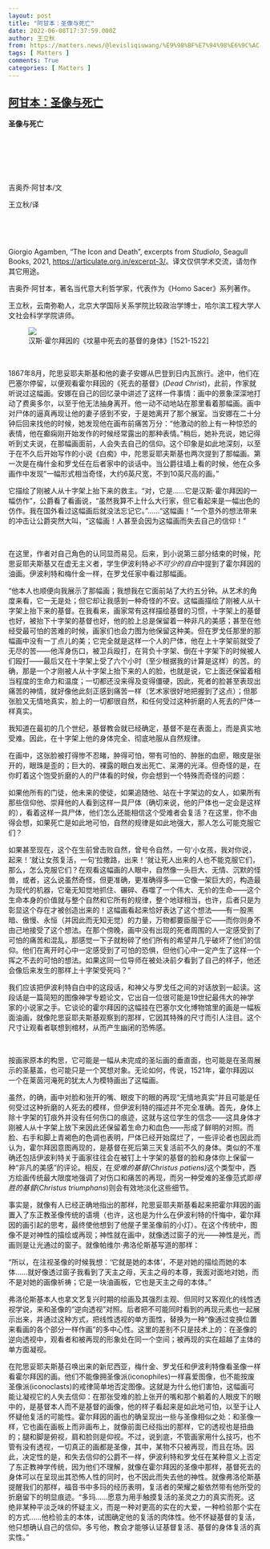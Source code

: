 ```yaml
---
layout: post
title: "阿甘本：圣像与死亡"
date: 2022-06-08T17:37:59.000Z
author: 王立秋
from: https://matters.news/@levisliqiuwang/%E9%98%BF%E7%94%98%E6%9C%AC-%E5%9C%A3%E5%83%8F%E4%B8%8E%E6%AD%BB%E4%BA%A1-bafyreibe6leqel4krot2pzu534b5lplx6bb4mykwnwcwyauzhzcvtgi2ju
tags: [ Matters ]
comments: True
categories: [ Matters ]
---
```

<!--1654709879000-->
[阿甘本：圣像与死亡](https://matters.news/@levisliqiuwang/%E9%98%BF%E7%94%98%E6%9C%AC-%E5%9C%A3%E5%83%8F%E4%B8%8E%E6%AD%BB%E4%BA%A1-bafyreibe6leqel4krot2pzu534b5lplx6bb4mykwnwcwyauzhzcvtgi2ju)
------

<div>
<p><strong>圣像与死亡</strong></p><p><br></p><p><br></p><p><br></p><p>吉奥乔·阿甘本/文</p><p>王立秋/译</p><p><br></p><p><br></p><p>Giorgio Agamben, “The Icon and Death”, excerpts from <em>Studiolo</em>, Seagull Books, 2021, <a href="https://articulate.org.in/excerpt-3/" rel="noopener noreferrer" target="_blank">https://articulate.org.in/excerpt-3/</a>。译文仅供学术交流，请勿作其它用途。</p><p>吉奥乔·阿甘本，著名当代意大利哲学家，代表作为《Homo Sacer》系列著作。</p><p>王立秋，云南弥勒人，北京大学国际关系学院比较政治学博士，哈尔滨工程大学人文社会科学学院讲师。</p><figure class="image"><img src="https://assets.matters.news/embed/1556656f-45d3-4231-b460-04d53c5fee84.jpeg" data-asset-id="1556656f-45d3-4231-b460-04d53c5fee84" referrerpolicy="no-referrer"><figcaption><span>汉斯·霍尔拜因的《坟墓中死去的基督的身体》[1521-1522]</span></figcaption></figure><p><br></p><p>1867年8月，陀思妥耶夫斯基和他的妻子安娜从巴登到日内瓦旅行。途中，他们在巴塞尔停留，以便观看霍尔拜因的《死去的基督》(<em>Dead Christ</em>)，此前，作家就听说过这幅画。安娜在自己的回忆录中讲述了这样一件事情：画中的景象深深地打动了费奥多尔，以至于他无法抽身离开。他一动不动地站在那里看着那幅画。画中对尸体的逼真再现让他的妻子感到不安，于是她离开了那个展室。当安娜在二十分钟后回来找他的时候，她发现他在画布前痛苦万分：“他激动的脸上有一种惊恐的表情，他在癫痫刚开始发作的时候经常露出的那种表情。”稍后，她补充说，她记得听到丈夫说，在那幅画面前，人会失去自己的信仰。这个印象是如此地深刻，以至于在不久后开始写作的小说《白痴》中，陀思妥耶夫斯基也两次提到了那幅画。第一次是在梅什金和罗戈任在后者家中的谈话中。当公爵往墙上看的时候，他在众多画作中发现“一幅形式相当奇怪，大约6英尺宽，不到10英尺高的画。”</p><p></p><p>它描绘了刚被人从十字架上抬下来的救主。“对，它是……它是汉斯·霍尔拜因的一幅仿作”，公爵看了看画说，“虽然我算不上什么大行家，但它看起来是一幅出色的仿作。我在国外看过这幅画后就没法忘记它。”……“这幅画！”一个意外的想法带来的冲击让公爵突然大叫，“这幅画！人甚至会因为这幅画而失去自己的信仰！”</p><p><br></p><p>在这里，作者对自己角色的认同显而易见。后来，到小说第三部分结束的时候，陀思妥耶夫斯基又在虚无主义者，学生伊波利特<em>必不可少的自白</em>中提到了霍尔拜因的油画。伊波利特和梅什金一样，在罗戈任家中看过那幅画。</p><p></p><p>“他本人也顺便向我展示了那幅画；我想我在它面前站了大约五分钟。从艺术的角度来看，它一无是处；但它却让我感到一种奇怪的不安。这幅画描绘了刚被人从十字架上抬下来的基督。在我看来，画家常有这样描绘基督的习惯，十字架上的基督也好，被抬下十字架的基督也好，他的脸上总是保留着一种非凡的美感；甚至在他经受最可怕的苦难的时候，画家们也会力图为他保留这种美。但在罗戈任那里的那幅画中没有一丁点儿的美；它完全就是这样一个人的尸体，他在上十字架前就受了无尽的苦——他浑身伤口，被卫兵殴打，在背负十字架、倒在十字架下的时候被人们殴打——最后又在十字架上受了六个小时（至少根据我的计算是这样）的苦。的确，那是一个才刚被人从十字架上抬下来的人的脸，也就是说，它上面还保留着相当程度的生命力和温度；一切都还没来得及变得僵硬，因此，死者的脸甚至表现出痛苦的神情，就好像他此刻正感到痛苦一样（艺术家很好地把握到了这点）；但那张脸又无情地真实，脸上的一切都很自然，和任何受过这种折磨的人死去的尸体一样真实。</p><p>我知道在最初的几个世纪，基督教会就已经确定，基督不是在表面上，而是真实地受难。因此，在十字架上他的身体完全、彻底地服从自然规律。</p><p>在画中，这张脸被打得惨不忍睹，肿得可怕，带有可怕的、肿胀的血瘀，眼皮是张开的，眼珠是歪的；巨大的、裸露的眼白发出死亡、呆滞的光泽。但奇怪的是，在你盯着这个饱受折磨的人的尸体看的时候，你会想到一个特殊而奇怪的问题：</p><p>如果他所有的门徒，他未来的使徒，如果追随他、站在十字架边的女人，如果所有那些信仰他、崇拜他的人看到这样一具尸体（确切来说，他的尸体也一定会是这样的），看着这样一具尸体，他们怎么还能相信这个受难者会复活？在这里，你不由得会想，如果死亡是如此地可怕，自然的规律是如此地强大，那人怎么可能克服它们？</p><p>如果甚至现在，这个在生前曾击败自然，曾号令自然，一句‘小女孩，我对你说，起来！’就让女孩复活，一句‘拉撒路，出来！’就让死人出来的人也不能克服它们，那么，怎么克服它们？在观看这幅画的人眼中，自然像一头巨大、无情、沉默的怪兽，或者，这么说虽然奇怪，但更准确，更准确得多——它像一架巨大的，构造最为现代的机器，它毫无知觉地抓住、碾碎、吞噬了一个伟大、无价的生命——这个生命本身的价值就与整个自然和它所有的规律，整个地球相当，也许，后者只是为彰显这个存在才被创造出来的！这幅画看起来恰好表达了这个想法——有一股黑暗、傲慢、永恒（并因此而无知无觉）的力量，万物都要臣服于它——而你则身不由己地接受了这个想法。在那个傍晚，画中没有出现的死者周围的人一定感受到了可怕的痛苦和混乱，那感觉一下子就粉碎了他们所有的希望并几乎破坏了他们的信仰。他们在离开时心中一定感受到了可怕的恐惧，但他们心中一定产生了这样一个挥之不去的可怕的想法。如果这同一位导师在被处决前夕看到了自己的样子，他还会像后来发生的那样上十字架受死吗？”</p><p></p><p>我们应该把伊波利特自白中的这段话，和神父与罗戈任之间的对话放到一起读。这段话是一篇简短的图像神学专题论文，它出自一位很可能是19世纪最伟大的神学家的小说家之手。它谈论的霍尔拜因的这幅挂在巴塞尔文化博物馆里的画是一幅板面油画，就像陀思妥耶夫斯基观察到的那样，它因其特殊的尺寸而引人注目。这个尺寸让观看者联想到棺材，从而产生幽闭的恐怖感。</p><p><br></p><p>按画家原本的构思，它可能是一幅从未完成的圣坛画的垂直面，也可能是在圣周展示的圣墓盖，也可能只是一个冥想对象。无论如何，传说，1521年，霍尔拜因以一个在莱茵河淹死的犹太人为模特画出了这幅画。</p><p></p><p>虽然，的确，画中对脸和张开的嘴、眼皮下的眼的再现“无情地真实”并且可能是任何受过这种折磨的人死去的模样，但伊波利特的描述并不完全准确。首先，身体上除十字架的钉痕外并没有任何伤口的痕迹，这就与这位学生的信念——这具身体才刚被人从十字架上放下来因此还保留着生命力和血色——形成了鲜明的对照。而脸、右手和脚上青褐色的色调也表明，尸体已经开始腐烂了，一些评论者也因此而认为，霍尔拜因意图再现的，是基督在死后第三天复活前不久的身体。类似的不准确还包括伊波利特关于画家往往会在被钉上十字架的基督的脸和身体你上保留一种“非凡的美感”的评论。相反，在<em>受难的基督(Christus patiens)</em>这个类型中，西方绘画传统最大限度地强调了对伤口和痛苦的再现，而另一种受难的圣像范式即<em>得胜的基督</em>(<em>Christus triumphans</em>)则会有效地淡化这些细节。</p><p></p><p>事实是，就像有人已经正确地指出的那样，陀思妥耶夫斯基看起来把霍尔拜因的画置入了东正教圣像传统的语境（也许，这也是为什么在伊波利特的忏悔中，霍尔拜因的画引起的思考，最终使他想到了他屋子里圣像前的小灯）。在这个传统中，图像不是对神性的描绘或再现；神性就在画中，就像透过窗子的光——神性是光，而画则是让光通过的窗子。就像帕维尔·弗洛伦斯基写道的那样：</p><p></p><p>“所以，在注视圣像的时候我想：‘它就是她的本体’，不是对她的描绘而她的本体……就好像透过窗子我看到了天主之母，天主之母的本尊，我面对面地对她，而不是对她的画像祈祷；它是一块油画板，它也是天主之母的本体。”</p><p></p><p>弗洛伦斯基本人也拿文艺复兴时期的绘画及其强烈主观、但同时又客观化的线性透视学说，来和圣像的“逆向透视”对照。后者把不可能同时看到的再现元素也一起展示出来，并通过这种方式，把线性透视的单方面性，替换为一种“像通过变换位置来看画的各个部分一样作画”的多中心性。这里的差别不只是技术上的：在圣像的逆向透视中，观看者和被再现的形象处在同一个空间；被再现的实在超越了主体的单方面凝视。</p><p></p><p>在陀思妥耶夫斯基召唤出来的新尼西亚，梅什金、罗戈任和伊波利特像看圣像一样看霍尔拜因的画。他们不能像拥圣像派(iconophiles)一样喜爱图像，也不能按废圣像派(iconoclasts)的戒律简单地否定图像。这就是为什么他们害怕，这幅画可能让凝视它的人失去信仰：在那张受难的脸上张开的嘴和那个躺着的人眼皮下的眼中的，是基督本人而不是基督的画像，他的样子看起来是如此地可怕，以至于让人怀疑他复活的可能性。霍尔拜因的画也的确呈现出一些与圣像相似之处：和圣像一样，它也画在画板上而非画布上，就像前面已经指出的那样，它的透视也是扭曲的；腿和脚是俯视，肩和脸则是仰视。不过，说到底，不管画家用什么技巧，也不管有没有透视，一切真正的画都是圣像，其中，某物不只被再现，而且在场。因此，决定性的是，和失去信仰的公爵不一样，伊波利特和罗戈任在某种意义上否定了东正教神学传统，因为他们不理解，就像在霍尔拜因的圣像中那样，基督死去的身体可以在呈现出其恐怖人性的同时，也不因此而失去他的神性。就像弗洛伦斯基提醒我们的那样，福音书中多玛的经历表明，复活者的荣耀之躯依然带有他所受的折磨留下的明显痕迹。“多玛……愿意为用手触摸复活的圣灵之力的真实而死。这绝非某种平淡乏味的怀疑主义，而是一种对更高的实在的大爱，一种检验那个实在的方式……他检验主的本体，试图确定他的复活的肉体性。他不怀疑基督的复活，他只想确认自己的信仰。多亏他，教会才能够认证基督复活、基督的身体复活的真实性。”</p>
</div>
